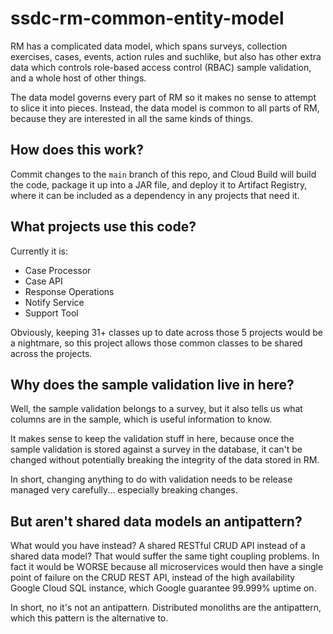 # ssdc-rm-common-entity-model

RM has a complicated data model, which spans surveys, collection exercises, cases, events, action rules and suchlike, but also has other extra data which controls role-based access control (RBAC) sample validation, and a whole host of other things.

The data model governs every part of RM so it makes no sense to attempt to slice it into pieces. Instead, the data model is common to all parts of RM, because they are interested in all the same kinds of things.

## How does this work?

Commit changes to the `main` branch of this repo, and Cloud Build will build the code, package it up into a JAR file, and deploy it to Artifact Registry, where it can be included as a dependency in any projects that need it.

## What projects use this code?

Currently it is:
* Case Processor
* Case API
* Response Operations
* Notify Service
* Support Tool

Obviously, keeping 31+ classes up to date across those 5 projects would be a nightmare, so this project allows those common classes to be shared across the projects.

## Why does the sample validation live in here?

Well, the sample validation belongs to a survey, but it also tells us what columns are in the sample, which is useful information to know.

It makes sense to keep the validation stuff in here, because once the sample validation is stored against a survey in the database, it can't be changed without potentially breaking the integrity of the data stored in RM.

In short, changing anything to do with validation needs to be release managed very carefully... especially breaking changes.

## But aren't shared data models an antipattern?
What would you have instead? A shared RESTful CRUD API instead of a shared data model? That would suffer the same tight coupling problems. In fact it would be WORSE because all microservices would then have a single point of failure on the CRUD REST API, instead of the high availability Google Cloud SQL instance, which Google guarantee 99.999% uptime on.

In short, no it's not an antipattern. Distributed monoliths are the antipattern, which this pattern is the alternative to.